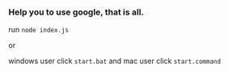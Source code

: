 ### Help you to use google, that is all.

run `node index.js`

or

windows user click `start.bat` and mac user click `start.command`

